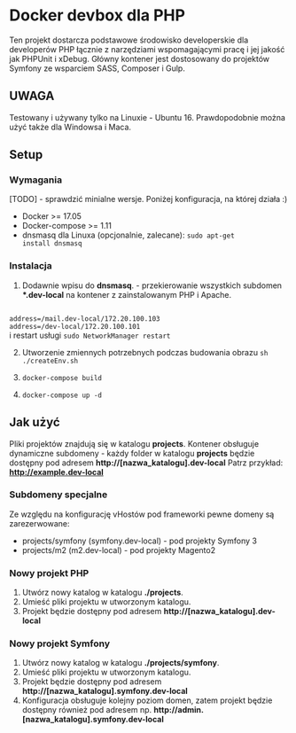 # Docker devbox dla PHP
Ten projekt dostarcza podstawowe środowisko developerskie dla developerów PHP
łącznie z narzędziami wspomagającymi pracę i jej jakość jak PHPUnit i xDebug.
Główny kontener jest dostosowany do projektów Symfony ze wsparciem SASS, Composer i Gulp.

## UWAGA
Testowany i używany tylko na Linuxie - Ubuntu 16. Prawdopodobnie można użyć także dla Windowsa i Maca.

## Setup
### Wymagania
[TODO] - sprawdzić minialne wersje. Poniżej konfiguracja, na której działa :)
- Docker >= 17.05
- Docker-compose >= 1.11
- dnsmasq dla Linuxa (opcjonalnie, zalecane):
<code>sudo apt-get install dnsmasq</code>

### Instalacja

1. Dodawnie wpisu do **dnsmasq**. - przekierowanie wszystkich subdomen __*.dev-local__
na kontener z zainstalowanym PHP i Apache.
<code>
address=/mail.dev-local/172.20.100.103
address=/dev-local/172.20.100.101
</code>
i restart usługi <code>sudo NetworkManager restart</code>

2. Utworzenie zmiennych potrzebnych podczas budowania obrazu
<code>sh ./createEnv.sh</code>

3. <code>docker-compose build</code>

4. <code>docker-compose up -d</code>

## Jak użyć
Pliki projektów znajdują się w katalogu **projects**. Kontener obsługuje dynamiczne subdomeny - 
każdy folder w katalogu **projects** będzie dostępny pod adresem **http://[nazwa_katalogu].dev-local**
Patrz przykład: **http://example.dev-local**

### Subdomeny specjalne
Ze względu na konfigurację vHostów pod frameworki pewne domeny są zarezerwowane:
- projects/symfony (symfony.dev-local) - pod projekty Symfony 3
- projects/m2 (m2.dev-local) - pod projekty Magento2

### Nowy projekt PHP
1. Utwórz nowy katalog w katalogu **./projects**.
2. Umieść pliki projektu w utworzonym katalogu.
3. Projekt będzie dostępny pod adresem **http://[nazwa_katalogu].dev-local**

### Nowy projekt Symfony ###
1. Utwórz nowy katalog w katalogu **./projects/symfony**.
2. Umieść pliki projektu w utworzonym katalogu.
3. Projekt będzie dostępny pod adresem **http://[nazwa_katalogu].symfony.dev-local**
4. Konfiguracja obsługuje kolejny poziom domen, zatem projekt będzie dostępny również pod
adresem np. **http://admin.[nazwa_katalogu].symfony.dev-local**
